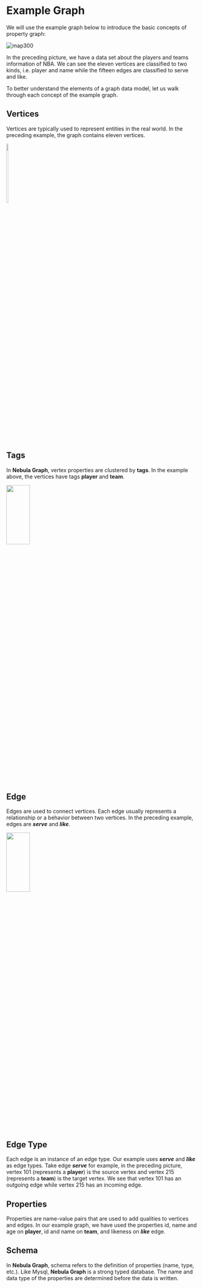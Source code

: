 # Example Graph

We will use the example graph below to introduce the basic concepts of property graph:


![map300](https://user-images.githubusercontent.com/42762957/64932536-51b1f800-d872-11e9-9016-c2634b1eeed6.png)


In the preceding picture, we have a data set about the players and teams information of NBA. We can see the eleven vertices are classified to two kinds, i.e. player and name while the fifteen edges are classified to serve and like.

To better understand the elements of a graph data model, let us walk through each concept of the example graph.



## Vertices

Vertices are typically used to represent entities in the real world. In the preceding example, the graph contains eleven vertices.


<img src="https://user-images.githubusercontent.com/42762957/64932628-00eecf00-d873-11e9-844b-6b2a535ca734.png" width="10%" height="20%">


## Tags

In **Nebula Graph**, vertex properties are clustered by **tags**. In the example above, the vertices have tags **player** and **team**.


<img src="https://user-images.githubusercontent.com/42762957/64932330-bff5bb00-d870-11e9-9940-4ff76ceca353.png" width="35%" height="20%">


## Edge

Edges are used to connect vertices. Each edge usually represents a relationship or a behavior between two vertices. In the preceding example, edges are _**serve**_ and _**like**_.

<img src="https://user-images.githubusercontent.com/42762957/64932285-68efe600-d870-11e9-8dc7-051f7b43c4aa.png" width="35%" height="20%">

## Edge Type

Each edge is an instance of an edge type. Our example uses _**serve**_ and _**like**_ as edge types. Take edge _**serve**_ for example, in the preceding picture, vertex 101 (represents a **player**) is the source vertex and vertex 215 (represents a **team**) is the target vertex. We see that vertex 101 has an outgoing edge while vertex 215 has an incoming edge.



## Properties

Properties are name-value pairs that are used to add qualities to vertices and edges. In our example graph, we have used the properties id, name and age on **player**, id and name on **team**, and likeness on _**like**_ edge.

## Schema

In **Nebula Graph**, schema refers to the definition of properties (name, type, etc.). Like Mysql, **Nebula Graph** is a strong typed database. The name and data type of the properties are determined before the data is written.


